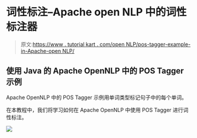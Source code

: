 # 词性标注–Apache open NLP 中的词性标注器

> 原文:[https://www . tutorial kart . com/open NLP/pos-tagger-example-in-Apache-open NLP/](https://www.tutorialkart.com/opennlp/pos-tagger-example-in-apache-opennlp/)

## 使用 Java 的 Apache OpenNLP 中的 POS Tagger 示例

Apache OpenNLP 中的 POS Tagger 示例用单词类型标记句子中的每个单词。

在本教程中，我们将学习如何在 Apache OpenNLP 中使用 POS Tagger 进行词性标注。

[![](../Images/925da31b32d6bc3827932f6c8afb11bb.png)](https://www.tutorialkart.com/)